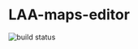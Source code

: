 # LAA-maps-editor


![build status](https://copr.fedorainfracloud.org/coprs/jmlich/laa/package/editor/status_image/last_build.png)

